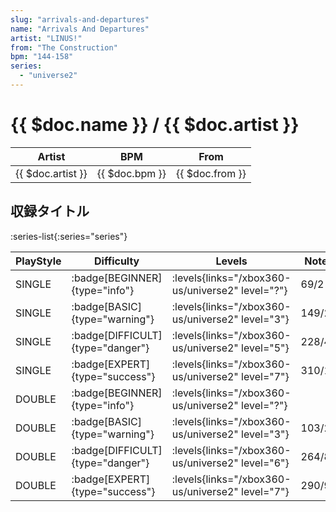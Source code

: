 ```yaml
---
slug: "arrivals-and-departures"
name: "Arrivals And Departures"
artist: "LINUS!"
from: "The Construction"
bpm: "144-158"
series:
  - "universe2"
---
```


# {{ $doc.name }} / {{ $doc.artist }}

|Artist|BPM|From|
|------|---|----|
|{{ $doc.artist }}|{{ $doc.bpm }}|{{ $doc.from }}|

## 収録タイトル

:series-list{:series="series"}

|PlayStyle|Difficulty|Levels|Notes|Movie|
|---------|----------|------|-----|-----|
|SINGLE| :badge[BEGINNER]{type="info"}| :levels{links="/xbox360-us/universe2" level="?"}|69/2||
|SINGLE| :badge[BASIC]{type="warning"}| :levels{links="/xbox360-us/universe2" level="3"}|149/2||
|SINGLE| :badge[DIFFICULT]{type="danger"}| :levels{links="/xbox360-us/universe2" level="5"}|228/4||
|SINGLE| :badge[EXPERT]{type="success"}| :levels{links="/xbox360-us/universe2" level="7"}|310/11||
|DOUBLE| :badge[BEGINNER]{type="info"}| :levels{links="/xbox360-us/universe2" level="?"}|||
|DOUBLE| :badge[BASIC]{type="warning"}| :levels{links="/xbox360-us/universe2" level="3"}|103/2||
|DOUBLE| :badge[DIFFICULT]{type="danger"}| :levels{links="/xbox360-us/universe2" level="6"}|264/8||
|DOUBLE| :badge[EXPERT]{type="success"}| :levels{links="/xbox360-us/universe2" level="7"}|290/9||
